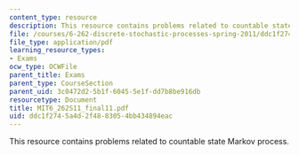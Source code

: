 ```yaml
---
content_type: resource
description: This resource contains problems related to countable state Markov process.
file: /courses/6-262-discrete-stochastic-processes-spring-2011/ddc1f2745a4d2f4883054bb434894eac_MIT6_262S11_final11.pdf
file_type: application/pdf
learning_resource_types:
- Exams
ocw_type: OCWFile
parent_title: Exams
parent_type: CourseSection
parent_uid: 3c0472d2-5b1f-6045-5e1f-dd7b8be916db
resourcetype: Document
title: MIT6_262S11_final11.pdf
uid: ddc1f274-5a4d-2f48-8305-4bb434894eac
---
```

This resource contains problems related to countable state Markov process.

